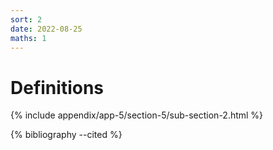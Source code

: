 ```yaml
---
sort: 2
date: 2022-08-25
maths: 1
---
```


# Definitions

{% include appendix/app-5/section-5/sub-section-2.html %}

{% bibliography --cited %}

